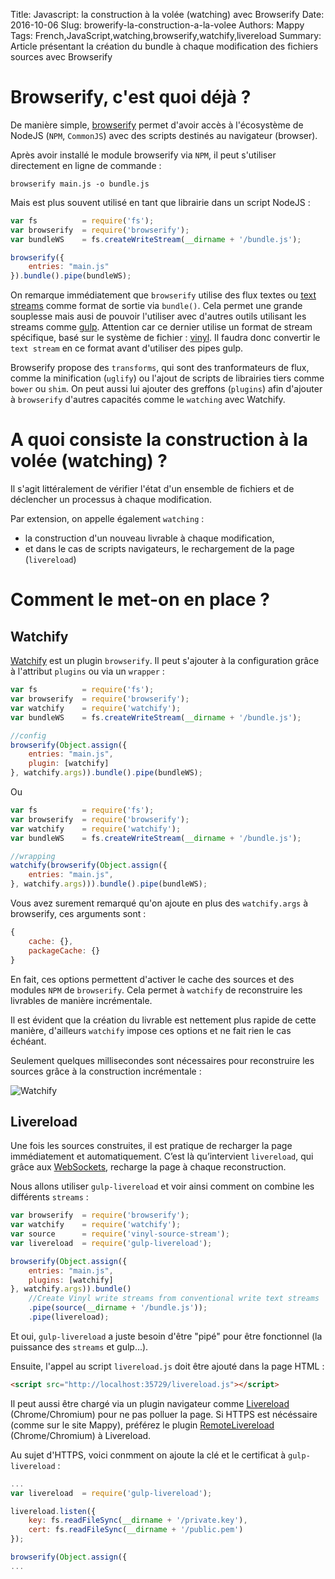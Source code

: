 Title: Javascript: la construction à la volée (watching) avec Browserify
Date: 2016-10-06
Slug: browerify-la-construction-a-la-volee
Authors: Mappy
Tags: French,JavaScript,watching,browserify,watchify,livereload
Summary: Article présentant la création du bundle à chaque modification des fichiers sources avec Browserify

# Browserify, c'est quoi déjà ?

De manière simple, [browserify](http://browserify.org/) permet d'avoir accès à l'écosystème de NodeJS (`NPM`, `CommonJS`) avec des scripts destinés au navigateur (browser).

Après avoir installé le module browserify via `NPM`, il peut s'utiliser directement en ligne de commande :

```
browserify main.js -o bundle.js
```

Mais est plus souvent utilisé en tant que librairie dans un script NodeJS :

```javascript
var fs          = require('fs');
var browserify  = require('browserify');
var bundleWS    = fs.createWriteStream(__dirname + '/bundle.js');

browserify({
    entries: "main.js"
}).bundle().pipe(bundleWS);
```

On remarque immédiatement que `browserify` utilise des flux textes ou [text streams](http://www.sandersdenardi.com/readable-writable-transform-streams-node/) comme format de sortie via `bundle()`.
Cela permet une grande souplesse mais ausi de  pouvoir l'utiliser avec d'autres outils utilisant les streams comme [gulp](http://gulpjs.com/).
Attention car ce dernier utilise un format de stream spécifique, basé sur le système de fichier : [vinyl](https://github.com/gulpjs/vinyl). Il faudra donc convertir le `text stream` en ce format avant d'utiliser des pipes gulp.

Browserify propose des `transforms`, qui sont des tranformateurs de flux, comme la minification (`uglify`) ou l'ajout de scripts de librairies tiers comme `bower` ou `shim`.
On peut aussi lui ajouter des greffons (`plugins`) afin d'ajouter à `browserify` d'autres capacités comme le `watching` avec Watchify.

# A quoi consiste la construction à la volée (watching) ?

Il s'agit littéralement de vérifier l'état d'un ensemble de fichiers et de déclencher un processus à chaque modification.

Par extension, on appelle également `watching` :

+ la construction d'un nouveau livrable à chaque modification,
+ et dans le cas de scripts navigateurs, le rechargement de la page (`livereload`)

# Comment le met-on en place ?

## Watchify

[Watchify](https://github.com/substack/watchify) est un plugin `browserify`. Il peut s'ajouter à la configuration grâce à l'attribut `plugins` ou via un `wrapper` :

```javascript
var fs          = require('fs');
var browserify  = require('browserify');
var watchify    = require('watchify');
var bundleWS    = fs.createWriteStream(__dirname + '/bundle.js');

//config
browserify(Object.assign({
    entries: "main.js",
    plugin: [watchify]
}, watchify.args)).bundle().pipe(bundleWS);
```
Ou

```javascript
var fs          = require('fs');
var browserify  = require('browserify');
var watchify    = require('watchify');
var bundleWS    = fs.createWriteStream(__dirname + '/bundle.js');

//wrapping
watchify(browserify(Object.assign({
    entries: "main.js",
}, watchify.args))).bundle().pipe(bundleWS);
```

Vous avez surement remarqué qu'on ajoute en plus des `watchify.args` à browserify, ces arguments sont :
```javascript
{
    cache: {},
    packageCache: {}
}
```
En fait, ces options permettent d'activer le cache des sources et des modules `NPM` de `browserify`. Cela permet à `watchify` de reconstruire les livrables de manière incrémentale.

Il est évident que la création du livrable est nettement plus rapide de cette manière, d'ailleurs `watchify` impose ces options et ne fait rien le cas échéant.

Seulement quelques millisecondes sont nécessaires pour reconstruire les sources grâce à la construction incrémentale :

![Watchify](images/watchify.gif)

## Livereload

Une fois les sources construites, il est pratique de recharger la page immédiatement et automatiquement. C’est là qu’intervient `livereload`, qui grâce aux [WebSockets](https://developer.mozilla.org/fr/docs/WebSockets), recharge la page à chaque reconstruction.

Nous allons utiliser `gulp-livereload` et voir ainsi comment on combine les différents `streams` :

```javascript
var browserify  = require('browserify');
var watchify    = require('watchify');
var source      = require('vinyl-source-stream');
var livereload  = require('gulp-livereload');

browserify(Object.assign({
    entries: "main.js",
    plugins: [watchify]
}, watchify.args)).bundle()
    //Create Vinyl write streams from conventional write text streams
    .pipe(source(__dirname + '/bundle.js'));
    .pipe(livereload);
```

Et oui, `gulp-livereload` a juste besoin d'être "pipé" pour être fonctionnel (la puissance des `streams` et gulp...).

Ensuite, l'appel au script `livereload.js` doit être ajouté dans la page HTML :

```html
<script src="http://localhost:35729/livereload.js"></script>
```

Il peut aussi être chargé via un plugin navigateur comme [Livereload](https://chrome.google.com/webstore/detail/livereload/jnihajbhpnppcggbcgedagnkighmdlei) (Chrome/Chromium) pour ne pas polluer la page.
Si HTTPS est nécéssaire (comme sur le site Mappy), préférez le plugin [RemoteLivereload](https://chrome.google.com/webstore/detail/remotelivereload/jlppknnillhjgiengoigajegdpieppei) (Chrome/Chromium) à Livereload.

Au sujet d'HTTPS, voici conmment on ajoute la clé et le certificat à `gulp-livereload` :
```javascript
...
var livereload  = require('gulp-livereload');

livereload.listen({
    key: fs.readFileSync(__dirname + '/private.key'),
    cert: fs.readFileSync(__dirname + '/public.pem')
});

browserify(Object.assign({
...
```
